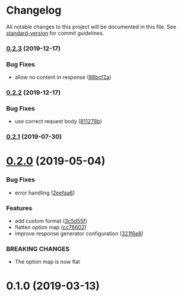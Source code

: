 # Changelog

All notable changes to this project will be documented in this file. See [standard-version](https://github.com/conventional-changelog/standard-version) for commit guidelines.

### [0.2.3](https://github.com/throskam/koa-oas/compare/v0.2.2...v0.2.3) (2019-12-17)


### Bug Fixes

* allow no content in response ([88bcf2a](https://github.com/throskam/koa-oas/commit/88bcf2a))

### [0.2.2](https://github.com/throskam/koa-oas/compare/v0.2.1...v0.2.2) (2019-12-17)


### Bug Fixes

* use correct request body ([811278b](https://github.com/throskam/koa-oas/commit/811278b))

### [0.2.1](https://github.com/throskam/koa-oas/compare/v0.2.0...v0.2.1) (2019-07-30)

# [0.2.0](https://github.com/throskam/koa-oas/compare/v0.1.0...v0.2.0) (2019-05-04)


### Bug Fixes

* error handling ([2eefaa6](https://github.com/throskam/koa-oas/commit/2eefaa6))


### Features

* add custom format ([3c5d55f](https://github.com/throskam/koa-oas/commit/3c5d55f))
* flatten option map ([cc76602](https://github.com/throskam/koa-oas/commit/cc76602))
* improve response generator configuration ([321f6e8](https://github.com/throskam/koa-oas/commit/321f6e8))


### BREAKING CHANGES

* The option map is now flat



# 0.1.0 (2019-03-13)
